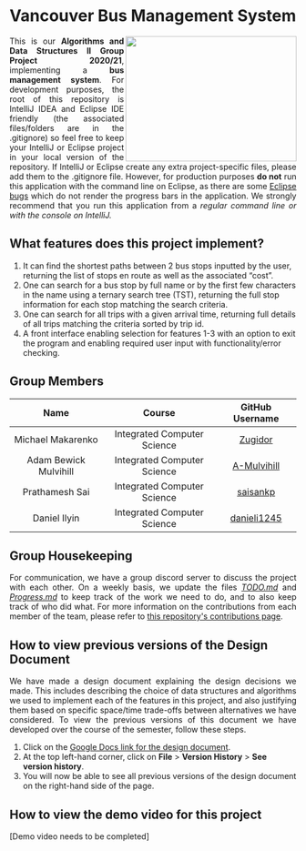 # Vancouver Bus Management System
<img align="right" src="https://i.imgur.com/BweSxMm.png" width="300" height="220">
<p align=justify>
  This is our <strong>Algorithms and Data Structures II Group Project 2020/21</strong>, implementing a <strong>bus management system</strong>. For development purposes, the root of this repository is IntelliJ IDEA and Eclipse IDE friendly (the associated files/folders are in the .gitignore) so feel free to keep your IntelliJ or Eclipse project in your local version of the repository. If IntelliJ or Eclipse create any extra project-specific files, please add them to the .gitignore file. However, for production purposes <strong>do not</strong> run this application with the command line on Eclipse, as there are some <a href="https://bugs.eclipse.org/bugs/show_bug.cgi?id=76936">Eclipse bugs</a> which do not render the progress bars in the application. We strongly recommend that you run this application from a <i>regular command line or with the console on IntelliJ.</i>
</p>

## What features does this project implement?

  1. It can find the shortest paths between 2 bus stops inputted by the user, returning the list of stops en route as well as the associated “cost”.
  2. One can search for a bus stop by full name or by the first few characters in the name using a ternary search tree (TST), returning the full stop information for each stop matching the search criteria.
  4. One can search for all trips with a given arrival time, returning full details of all trips matching the criteria sorted by trip id.
  5. A front interface enabling selection for features 1-3 with an option to exit the program and enabling required user input with functionality/error checking.

## Group Members

|         Name          |           Course            |                      GitHub Username                     |
|:---------------------:|:---------------------------:|:--------------------------------------------------------:|
| Michael Makarenko     | Integrated Computer Science | [Zugidor][Zugidor]                                       |
| Adam Bewick Mulvihill | Integrated Computer Science | [A-Mulvihill][A-Mulvihill]                               |
| Prathamesh Sai        | Integrated Computer Science | [saisankp][saisankp]                                     |
| Daniel Ilyin          | Integrated Computer Science | [danieli1245][danieli1245]                               |

## Group Housekeeping

<p align=justify>
  For communication, we have a group discord server to discuss the project with each other. On a weekly basis, we update the files <a href="https://github.com/Zugidor/TCD-Algos-2021/blob/main/TODO.md"><i>TODO.md</i></a> and <a href="https://github.com/Zugidor/TCD-Algos-2021/blob/main/Progress.md"><i>Progress.md</i></a> to keep track of the work we need to do, and to also keep track of who did what. For more information on the contributions from each member of the team, please refer to <a href="https://github.com/Zugidor/TCD-Algos-2021/graphs/contributors">this repository's contributions page</a>.
</p>

## How to view previous versions of the Design Document

<p align=justify>
  We have made a design document explaining the design decisions we made. This includes describing the choice of data structures and algorithms we used to
  implement each of the features in this project, and also justifying them based on specific space/time trade-offs
  between alternatives we have considered. To view the previous versions of this document we have developed over the course of the semester, follow these steps.

  1. Click on the <a href="https://docs.google.com/document/d/1hChR0j6R_rrh9twIer2SVZvPdkKD8LXY2jtnjXIEBP0/edit?usp=sharing">Google Docs link for the design document</a>.
  2. At the top left-hand corner, click on <b>File</b> > <b>Version History</b> > <b>See version history</b>.
  3. You will now be able to see all previous versions of the design document on the right-hand side of the page.

</p>

## How to view the demo video for this project

[Demo video needs to be completed]

[Zugidor]: https://github.com/zugidor
[A-Mulvihill]: https://github.com/A-Mulvihill
[saisankp]: https://github.com/saisankp
[danieli1245]: https://github.com/danieli1245
[EclipseConsoleBug]: https://bugs.eclipse.org/bugs/show_bug.cgi?id=76936
